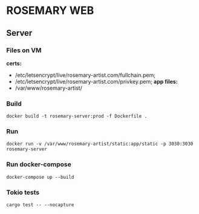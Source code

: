 # ROSEMARY WEB

## Server
### Files on VM
**certs:**
- /etc/letsencrypt/live/rosemary-artist.com/fullchain.pem;
- /etc/letsencrypt/live/rosemary-artist.com/privkey.pem;
**app files:**
- /var/www/rosemary-artist/

### Build
```docker build -t rosemary-server:prod -f Dockerfile .```

### Run
```docker run -v /var/www/rosemary-artist/static:app/static -p 3030:3030 rosemary-server```

### Run docker-compose
```docker-compose up --build```

### Tokio tests
```cargo test -- --nocapture```